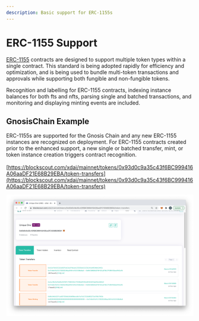 ```yaml
---
description: Basic support for ERC-1155s
---
```


# ERC-1155 Support

[ERC-1155](https://eips.ethereum.org/EIPS/eip-1155) contracts are designed to support multiple token types within a single contract. This standard is being adopted rapidly for efficiency and optimization, and is being used to bundle multi-token transactions and approvals while supporting both fungible and non-fungible tokens.

Recognition and labelling for ERC-1155 contracts, indexing instance balances for both fts and nfts, parsing single and batched transactions, and monitoring and displaying minting events are included.

## GnosisChain Example

ERC-1155s are supported for the Gnosis Chain and any new ERC-1155 instances are recognized on deployment. For ERC-1155 contracts created prior to the enhanced support, a new single or batched transfer, mint, or token instance creation triggers contract recognition.\
\
[https://blockscout.com/xdai/mainnet/tokens/0x93d0c9a35c43f6BC999416A06aaDF21E68B29EBA/token-transfers](https://blockscout.com/xdai/mainnet/tokens/0x93d0c9a35c43f6BC999416A06aaDF21E68B29EBA/token-transfers)

![](<../.gitbook/assets/erc1155 example.png>)
